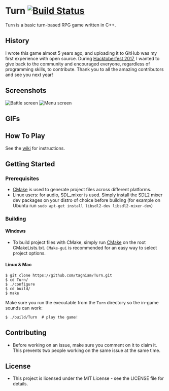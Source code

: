 # Turn [![Build Status](https://travis-ci.org/tagniam/Turn.svg?branch=master)](https://travis-ci.org/tagniam/Turn)
Turn is a basic turn-based RPG game written in C++. 

## History
I wrote this game almost 5 years ago, and uploading it to GitHub was my first experience with open source. During [Hacktoberfest 2017](https://hacktoberfest.digitalocean.com/), I wanted to give back to the community and encouraged everyone, regardless of programming skills, to contribute. Thank you to all the amazing contributors and see you next year!

## Screenshots

![Battle screen](screenshots/battle.png)
![Menu screen](screenshots/menu.png)

## GIFs

## How To Play
See the [wiki](https://github.com/tagniam/Turn/wiki) for instructions.

## Getting Started
### Prerequisites
* [CMake](https://cmake.org) is used to generate project files across different platforms.
* Linux users: for audio, SDL_mixer is used. Simply install the SDL2 mixer dev packages on your distro of choice before building (for example on Ubuntu run `sudo apt-get install libsdl2-dev libsdl2-mixer-dev`)

### Building
#### Windows
* To build project files with CMake, simply run [CMake](https://cmake.org/) on the root CMakeLists.txt. `CMake-gui` is recommended for an easy way to select project options.

#### Linux & Mac
```shell
$ git clone https://github.com/tagniam/Turn.git
$ cd Turn/
$ ./configure
$ cd build/
$ make
```

Make sure you run the executable from the `Turn` directory so the in-game sounds can work:
```shell
$ ./build/Turn  # play the game!
```

## Contributing
* Before working on an issue, make sure you comment on it to claim it. This prevents two people working on the same issue at the same time.

## License
* This project is licensed under the MIT License - see the LICENSE file for details.

